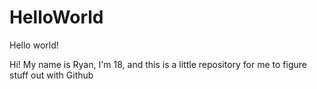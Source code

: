 # HelloWorld
Hello world!

Hi! My name is Ryan, I'm 18, and this is a little repository for me to figure stuff out with Github
